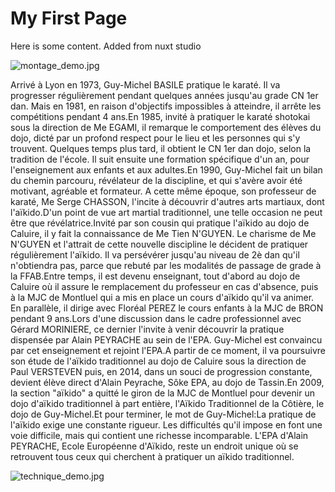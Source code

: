 # My First Page

Here is some content.
Added from nuxt studio

![montage\_demo.jpg](/montage_demo.jpg)

Arrivé à Lyon en 1973, Guy-Michel BASILE pratique le karaté. Il va progresser régulièrement pendant quelques années jusqu'au grade CN 1er dan. Mais en 1981, en raison d'objectifs impossibles à atteindre, il arrête les compétitions pendant 4 ans.En 1985, invité à pratiquer le karaté shotokai sous la direction de Me EGAMI, il remarque le comportement des élèves du dojo, dicté par un profond respect pour le lieu et les personnes qui s'y trouvent. Quelques temps plus tard, il obtient le CN 1er dan dojo, selon la tradition de l'école. Il suit ensuite une formation spécifique d'un an, pour l'enseignement aux enfants et aux adultes.En 1990, Guy-Michel fait un bilan du chemin parcouru, révélateur de la discipline, et qui s'avère avoir été motivant, agréable et formateur. A cette même époque, son professeur de karaté, Me Serge CHASSON, l'incite à découvrir d'autres arts martiaux, dont l'aïkido.D'un point de vue art martial traditionnel, une telle occasion ne peut être que révélatrice.Invité par son cousin qui pratique l'aïkido au dojo de Caluire, il y fait la connaissance de Me Tien N'GUYEN. Le charisme de Me N'GUYEN et l'attrait de cette nouvelle discipline le décident de pratiquer régulièrement l'aïkido. Il va persévérer jusqu'au niveau de 2è dan qu'il n'obtiendra pas, parce que rebuté par les modalités de passage de grade à la FFAB.Entre temps, il est devenu enseignant, tout d'abord au dojo de Caluire où il assure le remplacement du professeur en cas d'absence, puis à la MJC de Montluel qui a mis en place un cours d'aïkido qu'il va animer. En parallèle, il dirige avec Floréal PEREZ le cours enfants à la MJC de BRON pendant 9 ans.Lors d'une discussion dans le cadre professionnel avec Gérard MORINIERE, ce dernier l'invite à venir découvrir la pratique dispensée par Alain PEYRACHE au sein de l'EPA. Guy-Michel est convaincu par cet enseignement et rejoint l'EPA.A partir de ce moment, il va poursuivre son étude de l'aïkido traditionnel au dojo de Caluire sous la direction de Paul VERSTEVEN puis, en 2014, dans un souci de progression constante, devient élève direct d'Alain Peyrache, Sôke EPA, au dojo de Tassin.En 2009, la section "aïkido" a quitté le giron de la MJC de Montluel pour devenir un dojo d'aïkido traditionnel à part entière, l'Aïkido Traditionnel de la Côtière, le dojo de Guy-Michel.Et pour terminer, le mot de Guy-Michel\:La pratique de l'aïkido exige une constante rigueur. Les difficultés qu'il impose en font une voie difficile, mais qui contient une richesse incomparable. L'EPA d'Alain PEYRACHE, Ecole Européenne d'Aïkido, reste un endroit unique où se retrouvent tous ceux qui cherchent à pratiquer un aïkido traditionnel.

![technique\_demo.jpg](/technique_demo.jpg)
